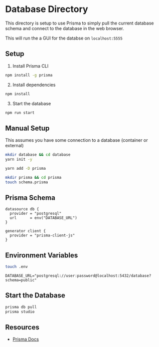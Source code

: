 # Database Directory

This directory is setup to use Prisma to simply pull the current database schema and connect to the database in the web browser.

This will run the a GUI for the databse on `localhost:5555`

## Setup

1. Install Prisma CLI

```bash
npm install -g prisma
```

2. Install dependencies

```bash
npm install
```

3. Start the database

```bash
npm run start
```

## Manual Setup

This assumes you have some connection to a database (container or external)

```bash
mkdir database && cd database
yarn init -y

yarn add -D prisma

mkdir prisma && cd prisma
touch schema.prisma
```

## Prisma Schema

```prisma
datasource db {
  provider = "postgresql"
  url      = env("DATABASE_URL")
}

generator client {
  provider = "prisma-client-js"
}

```

## Environment Variables

```bash
touch .env
```

```env
DATABASE_URL="postgresql://user:password@localhost:5432/database?schema=public"
```

## Start the Database

```bash
prisma db pull
prisma studio
```

## Resources

- [Prisma Docs](https://www.prisma.io/docs/)
